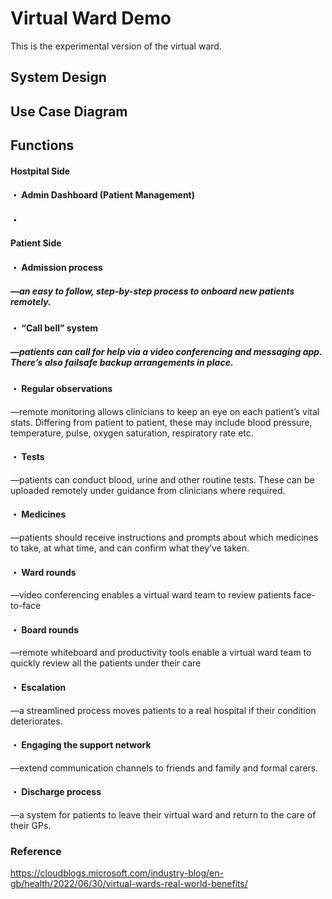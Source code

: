 # Virtual Ward Demo

This is the experimental version of the virtual ward.

## System Design

## Use Case Diagram 


## Functions

#### Hostpital Side
#### ・ Admin Dashboard (Patient Management) 
#### ・  

#### Patient Side
#### ・ Admission process
##### —an easy to follow, step-by-step process to onboard new patients remotely.
#### ・ “Call bell” system
##### —patients can call for help via a video conferencing and messaging app. There’s also failsafe backup arrangements in place.

#### ・ Regular observations
—remote monitoring allows clinicians to keep an eye on each patient’s vital stats. Differing from patient to patient, these may include blood pressure, temperature, pulse, oxygen saturation, respiratory rate etc.
#### ・ Tests
—patients can conduct blood, urine and other routine tests. These can be uploaded remotely under guidance from clinicians where required.
#### ・ Medicines
—patients should receive instructions and prompts about which medicines to take, at what time, and can confirm what they’ve taken.
#### ・ Ward rounds
—video conferencing enables a virtual ward team to review patients face-to-face
#### ・ Board rounds
—remote whiteboard and productivity tools enable a virtual ward team to quickly review all the patients under their care
#### ・ Escalation
—a streamlined process moves patients to a real hospital if their condition deteriorates.
#### ・ Engaging the support network
—extend communication channels to friends and family and formal carers.

#### ・ Discharge process
—a system for patients to leave their virtual ward and return to the care of their GPs.

### Reference 
https://cloudblogs.microsoft.com/industry-blog/en-gb/health/2022/06/30/virtual-wards-real-world-benefits/
